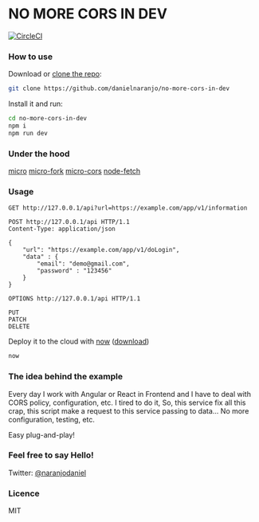 
# NO MORE CORS IN DEV

[![CircleCI](https://circleci.com/gh/danielnaranjo/no-more-cors-in-dev/tree/master.svg?style=svg)](https://circleci.com/gh/danielnaranjo/no-more-cors-in-dev/tree/master)

### How to use

Download or [clone the repo](https://github.com/danielnaranjo/no-more-cors-in-dev):

```bash
git clone https://github.com/danielnaranjo/no-more-cors-in-dev
```

Install it and run:

```bash
cd no-more-cors-in-dev  
npm i 
npm run dev
```

### Under the hood

[micro](https://github.com/zeit/micro)
[micro-fork](https://github.com/amio/micro-fork)
[micro-cors](https://github.com/possibilities/micro-cors)
[node-fetch](https://www.npmjs.com/package/node-fetch)

### Usage

```
GET http://127.0.0.1/api?url=https://example.com/app/v1/information
```

```
POST http://127.0.0.1/api HTTP/1.1
Content-Type: application/json

{
    "url": "https://example.com/app/v1/doLogin",
    "data" : {
        "email": "demo@gmail.com",
        "password" : "123456"
    }
}
```

``` 
OPTIONS http://127.0.0.1/api HTTP/1.1
``` 


```
PUT
PATCH
DELETE
```


Deploy it to the cloud with [now](https://zeit.co/now) ([download](https://zeit.co/download))

```bash
now
```

### The idea behind the example

Every day I work with Angular or React in Frontend and I have to deal with CORS policy, configuration, etc. I tired to do it, So, this service fix all this crap, this script make a request to this service passing to data... No more configuration, testing, etc. 

Easy plug-and-play!

### Feel free to say Hello!
Twitter: [@naranjodaniel](https://twitter.com/naranjodaniel)

### Licence
MIT
